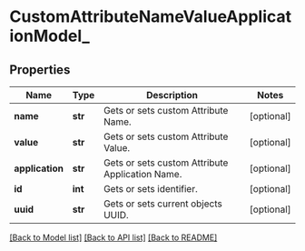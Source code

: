 # CustomAttributeNameValueApplicationModel_

## Properties
Name | Type | Description | Notes
------------ | ------------- | ------------- | -------------
**name** | **str** | Gets or sets custom Attribute Name. | [optional] 
**value** | **str** | Gets or sets custom Attribute Value. | [optional] 
**application** | **str** | Gets or sets custom Attribute Application Name. | [optional] 
**id** | **int** | Gets or sets identifier. | [optional] 
**uuid** | **str** | Gets or sets current objects UUID. | [optional] 

[[Back to Model list]](../README.md#documentation-for-models) [[Back to API list]](../README.md#documentation-for-api-endpoints) [[Back to README]](../README.md)


